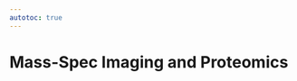 ```yaml
---
autotoc: true
---
```


<slot name="/events/gcc2024/header" />
<div class="text-center">

# Mass-Spec Imaging and Proteomics

</div>
